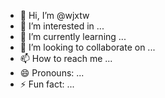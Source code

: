 - 👋 Hi, I’m @wjxtw
- 👀 I’m interested in ...
- 🌱 I’m currently learning ...
- 💞️ I’m looking to collaborate on ...
- 📫 How to reach me ...
- 😄 Pronouns: ...
- ⚡ Fun fact: ...

<!---
wjxtw/wjxtw is a ✨ special ✨ repository because its `README.md` (this file) appears on your GitHub profile.
You can click the Preview link to take a look at your changes.
--->
